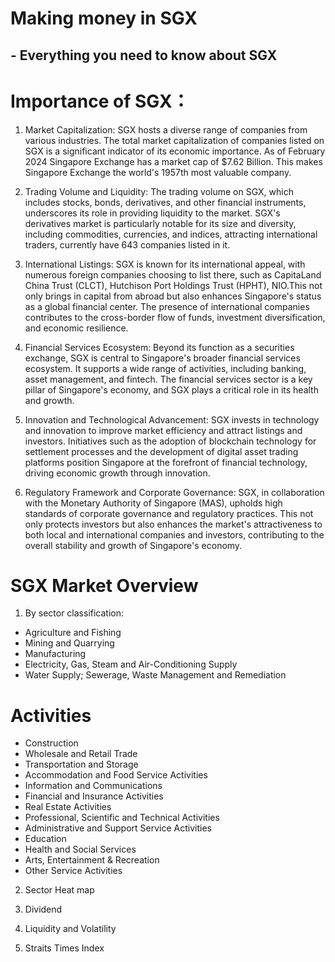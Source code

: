 # Making money in SGX
## - Everything you need to know about SGX

# Importance of SGX：

1. Market Capitalization: SGX hosts a diverse range of companies from various industries. The total market capitalization of companies listed
on SGX is a significant indicator of its economic importance. As of February 2024 Singapore Exchange has a market cap of $7.62 Billion. This makes Singapore Exchange the world's 1957th most valuable company.

2. Trading Volume and Liquidity: The trading volume on SGX, which includes stocks, bonds, derivatives, and other financial instruments, underscores its role in providing liquidity to the market. SGX's derivatives market is particularly notable for its size and diversity, including commodities, currencies,
and indices, attracting international traders, currently have 643 companies listed in it.

3. International Listings: SGX is known for its international appeal, with numerous foreign companies choosing to list there, such as CapitaLand China Trust (CLCT), Hutchison Port Holdings Trust (HPHT), NIO.This not only brings in capital from abroad but also enhances Singapore's status as a global financial center. The presence of international companies contributes to the cross-border flow of funds, investment diversification, and economic resilience.

4. Financial Services Ecosystem: Beyond its function as a securities exchange, SGX is central to Singapore's broader financial services ecosystem. It supports a wide range of activities, including banking, asset management, and fintech. The financial services sector is a key pillar of Singapore's economy, and SGX plays a critical role in its health and growth.

5. Innovation and Technological Advancement: SGX invests in technology and innovation to improve market efficiency and attract listings and investors. Initiatives such as the adoption of blockchain technology for settlement processes and the development of digital asset trading platforms position Singapore at the forefront of financial technology, driving economic growth through innovation.

6. Regulatory Framework and Corporate Governance: SGX, in collaboration with the Monetary Authority of Singapore (MAS), upholds high standards of corporate governance and regulatory practices. This not only protects investors but also enhances the market's attractiveness to both local and international companies and investors, contributing to the overall stability and growth of Singapore's economy.

# SGX Market Overview

1. By sector classification:
* Agriculture and Fishing
* Mining and Quarrying
* Manufacturing
* Electricity, Gas, Steam and Air-Conditioning Supply
* Water Supply; Sewerage, Waste Management and Remediation 

# Activities
* Construction
* Wholesale and Retail Trade
* Transportation and Storage
* Accommodation and Food Service Activities
* Information and Communications
* Financial and Insurance Activities
* Real Estate Activities
* Professional, Scientific and Technical Activities
* Administrative and Support Service Activities
* Education
* Health and Social Services
* Arts, Entertainment & Recreation
* Other Service Activities

2. Sector Heat map

3. Dividend

4. Liquidity and Volatility

5. Straits Times Index
